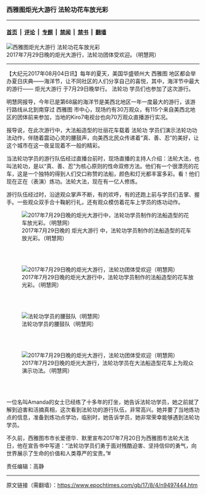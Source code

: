 ### 西雅图炬光大游行 法轮功花车放光彩

---

#### [首页](../../../..?n9497444) &nbsp;|&nbsp; [评论](../../../../../epoch-comment?n9497444) &nbsp;|&nbsp; [专题](../../../../../epoch-special?n9497444) &nbsp;|&nbsp; [禁闻](../../../../../epoch-news?n9497444) &nbsp;|&nbsp; [禁书](../../../../../books?n9497444) &nbsp;|&nbsp; [翻墙](https://github.com/gfw-breaker/nogfw/blob/master/README.md?n9497444)


<div><img alt="西雅图炬光大游行 法轮功花车放光彩" class="attachment-djy_600_400 size-djy_600_400 wp-post-image" src="https://i.epochtimes.com/assets/uploads/2017/08/2017-8-3-seattle-parade_01-ss.jpg"/>
<div class="caption">
 2017年7月29日晚的炬光大游行，法轮功团体受欢迎。（明慧网）
</div></div><hr/><div class="post_content" id="artbody" itemprop="articleBody">
 <!-- article content begin -->
 <p>
  【大纪元2017年08月04日讯】每年的夏天，美国华盛顿州大
  <ok href="https://www.epochtimes.com/gb/tag/%E8%A5%BF%E9%9B%85%E5%9B%BE.html">
   西雅图
  </ok>
  地区都会举办夏日庆典——海洋节，让不同社区的人们分享自己的喜悦，其中，海洋节中最大的游行——
  <ok href="https://www.epochtimes.com/gb/tag/%E7%82%AC%E5%85%89%E5%A4%A7%E6%B8%B8%E8%A1%8C.html">
   炬光大游行
  </ok>
  于7月29日晚举行。
  <ok href="https://www.epochtimes.com/gb/tag/%E6%B3%95%E8%BD%AE%E5%8A%9F.html">
   法轮功
  </ok>
  学员们也参加了这次游行。
 </p>
 <p>
  明慧网报导，今年已是第68届的海洋节是美西北地区一年一度最大的游行，该游行路线从北到南穿过
  <ok href="https://www.epochtimes.com/gb/tag/%E8%A5%BF%E9%9B%85%E5%9B%BE.html">
   西雅图
  </ok>
  市中心，现场约有30万观众，有115个来自美西北地区的团体前来参加，当地的Kiro7电视台也向70万观众直播游行实况。
 </p>
 <p>
  报导说，在此次游行中，大法船造型的壮丽花车载着
  <ok href="https://www.epochtimes.com/gb/tag/%E6%B3%95%E8%BD%AE%E5%8A%9F.html">
   法轮功
  </ok>
  学员们演示法轮功功法动作，伴随着震动心灵的腰鼓声，向美西北民众传递着“真、善、忍”的美好，让这个城市在这一夜呈现着不一般的精彩。
 </p>
 <p>
  当法轮功学员的游行队伍经过直播台前时，现场直播的主持人介绍：法轮大法，也叫法轮功，是以“真、善、忍”为核心原则的性命双修方法。他们有一个很漂亮的花车，这是一个独特的得到人们交口称赞的法船，颜色和灯光都丰富多彩。看！他们现在正在（表演）炼功。法轮大法，现在有一亿人修炼。
 </p>
 <p>
  游行队伍经过时，沿途观众掌声不断，有的欢呼，有的还跑上前与学员们击掌、握手。一些观众双手合十鞠躬行礼，还有观众模仿着花车上学员的炼功动作。
 </p>
 <figure aria-describedby="caption-attachment-9497550" class="wp-caption aligncenter" id="attachment_9497550" style="width: 450px">
  <ok href=" https://i.epochtimes.com/assets/uploads/2017/08/2017-8-3-seattle-parade_02-ss-450x304.jpg" rel="noreferrer noopener" target="_blank">
   <img alt="2017年7月29日晚的炬光大游行中，法轮功学员制作的法船造型的花车放光彩。（明慧网）" class="size-medium wp-image-9497550" src="https://i.epochtimes.com/assets/uploads/2017/08/2017-8-3-seattle-parade_02-ss-450x304.jpg"/>
  </ok>
  <br/><figcaption class="wp-caption-text" id="caption-attachment-9497550">
   2017年7月29日晚的
   <ok href="https://www.epochtimes.com/gb/tag/%E7%82%AC%E5%85%89%E5%A4%A7%E6%B8%B8%E8%A1%8C.html">
    炬光大游行
   </ok>
   中，法轮功学员制作的法船造型的花车放光彩。（明慧网）
  </figcaption><br/>
 </figure><br/>
 <figure aria-describedby="caption-attachment-9497551" class="wp-caption aligncenter" id="attachment_9497551" style="width: 450px">
  <ok href=" https://i.epochtimes.com/assets/uploads/2017/08/2017-8-3-seattle-parade_03-ss-450x304.jpg" rel="noreferrer noopener" target="_blank">
   <img alt="2017年7月29日晚的炬光大游行，法轮功团体受欢迎（明慧网）" class="size-medium wp-image-9497551" src="https://i.epochtimes.com/assets/uploads/2017/08/2017-8-3-seattle-parade_03-ss-450x304.jpg"/>
  </ok>
  <br/><figcaption class="wp-caption-text" id="caption-attachment-9497551">
   2017年7月29日晚的炬光大游行中，法轮功学员制作的法船造型的花车放光彩。（明慧网）
  </figcaption><br/>
 </figure><br/>
 <figure aria-describedby="caption-attachment-9497552" class="wp-caption aligncenter" id="attachment_9497552" style="width: 450px">
  <ok href=" https://i.epochtimes.com/assets/uploads/2017/08/2017-8-3-seattle-parade_05-ss-450x304.jpg" rel="noreferrer noopener" target="_blank">
   <img alt="法轮功学员的腰鼓队（明慧网）" class="size-medium wp-image-9497552" src="https://i.epochtimes.com/assets/uploads/2017/08/2017-8-3-seattle-parade_05-ss-450x304.jpg"/>
  </ok>
  <br/><figcaption class="wp-caption-text" id="caption-attachment-9497552">
   法轮功学员的腰鼓队（明慧网）
  </figcaption><br/>
 </figure><br/>
 <figure aria-describedby="caption-attachment-9497566" class="wp-caption aligncenter" id="attachment_9497566" style="width: 450px">
  <ok href=" https://i.epochtimes.com/assets/uploads/2017/08/2017-8-3-seattle-parade_04-ss-450x304.jpg" rel="noreferrer noopener" target="_blank">
   <img alt="2017年7月29日晚的炬光大游行，法轮功团体受欢迎（明慧网）" class="size-medium wp-image-9497566" src="https://i.epochtimes.com/assets/uploads/2017/08/2017-8-3-seattle-parade_04-ss-450x304.jpg"/>
  </ok>
  <br/><figcaption class="wp-caption-text" id="caption-attachment-9497566">
   2017年7月29日晚的炬光大游行，法轮功学员在大法船造型花车上为观众演示功法。（明慧网）
  </figcaption><br/>
 </figure><br/>
 <p>
  一位名叫Amanda的女士已经练了十多年的打坐，她告诉法轮功学员，她之前就了解到迫害和活摘真相，这次看到法轮功的游行队伍，非常高兴。她并要了当地炼功点的信息，准备到炼功点学功，临别时，她告诉学员，她非常荣幸能够遇到法轮功学员。
 </p>
 <p>
  不久前，西雅图市市长爱德华．默里宣布2017年7月20日为西雅图市法轮大法日，他在宣告书中写道：“法轮功学员们勇于面对残酷迫害、坚持信仰的勇气，向世界展示了生命的价值和人类尊严的宝贵。”#
 </p>
 <p>
  责任编辑：高静
 </p>
 <!-- article content end -->
 <div id="below_article_ad">
 </div>
</div>


---

原文链接（需翻墙）：https://www.epochtimes.com/gb/17/8/4/n9497444.htm